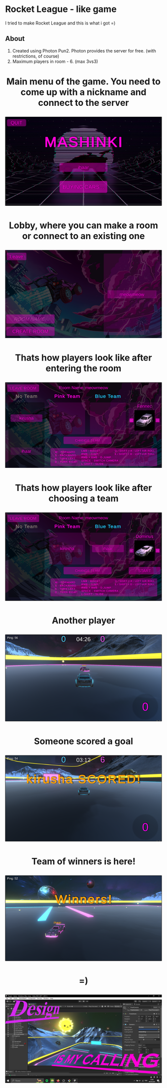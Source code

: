 # Rocket League - like game
I tried to make Rocket League and this is what i got =)

## About
1. Сreated using Photon Pun2. Photon provides the server for free. (with restrictions, of course)
2. Maximum players in room - 6. (max 3vs3)

<h1 align="center">Main menu of the game. You need to come up with a nickname and connect to the server</a> 
  
![Menu](https://github.com/pasuii18/Rocket-League-like-online-game/blob/master/Screenshots/Menu.png)

<h1 align="center">Lobby, where you can make a room or connect to an existing one</a> 
  
![Lobby](https://github.com/pasuii18/Rocket-League-like-online-game/blob/master/Screenshots/Lobby.png)

<h1 align="center">Thats how players look like after entering the room</a> 

![Room](https://github.com/pasuii18/Rocket-League-like-online-game/blob/master/Screenshots/Room.png)

<h1 align="center">Thats how players look like after choosing a team</a> 

![Room2](https://github.com/pasuii18/Rocket-League-like-online-game/blob/master/Screenshots/Room2.png)

<h1 align="center">Another player</a> 

![PlayerView](https://github.com/pasuii18/Rocket-League-like-online-game/blob/master/Screenshots/PlayerView.png)

<h1 align="center">Someone scored a goal</a> 

![GoalScored](https://github.com/pasuii18/Rocket-League-like-online-game/blob/master/Screenshots/GoalScored.png)

<h1 align="center">Team of winners is here!</a> 

![Winners](https://github.com/pasuii18/Rocket-League-like-online-game/blob/master/Screenshots/Winners.png)

<h1 align="center">=)</a> 

![DesignIsMyCalling](https://github.com/pasuii18/Rocket-League-like-online-game/blob/master/Screenshots/DesignIsMyCalling.png)
